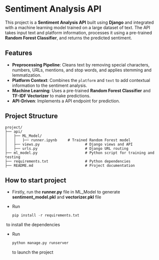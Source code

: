 # Sentiment Analysis API

This project is a **Sentiment Analysis API** built using **Django** and integrated with a machine learning model trained on a large dataset of text. The API takes input text and platform information, processes it using a pre-trained **Random Forest Classifier**, and returns the predicted sentiment.

## Features

- **Preprocessing Pipeline**: Cleans text by removing special characters, numbers, URLs, mentions, and stop words, and applies stemming and lemmatization.
- **Platform Context**: Combines the `platform` and `text` to add contextual information to the sentiment analysis.
- **Machine Learning**: Uses a pre-trained **Random Forest Classifier** and **TF-IDF Vectorizer** to make predictions.
- **API-Driven**: Implements a API endpoint for prediction.

## Project Structure

```plaintext
project/
├── api/
│   ├── ML_Model/
│   │   ├── runner.ipynb     # Trained Random Forest model
│   ├── views.py                     # Django views and API
│   ├── urls.py                      # Django URL routing
├── ml_model.py                      # Python script for training and testing
├── requirements.txt                 # Python dependencies
├── README.md                        # Project documentation
```

## How to start project

- Firstly, run the **runner.py** file in ML_Model to generate **sentiment_model.pkl** and **vectorizer.pkl** file

- Run 

  ```python
  pip install -r requirements.txt
  ```

​	to install the dependencies

- Run 

  ```python
  python manage.py runserver
  ```

  to launch the project